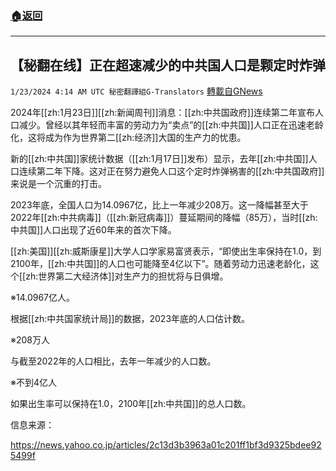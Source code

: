 ###  [:house:返回](README.md)
---


## 【秘翻在线】正在超速减少的中共国人口是颗定时炸弹
`1/23/2024 4:14 AM UTC 秘密翻譯組G-Translators` [轉載自GNews](https://gnews.org/articles/2244262)

2024年[[zh:1月23日]][[zh:新闻周刊]]消息：[[zh:中共国政府]]连续第二年宣布人口减少。曾经以其年轻而丰富的劳动力为“卖点”的[[zh:中共国]]人口正在迅速老龄化，这将成为作为世界第二[[zh:经济]]大国的生产力的忧患。

新的[[zh:中共国]]家统计数据（[[zh:1月17日]]发布）显示，去年[[zh:中共国]]人口连续第二年下降。这对正在努力避免人口这个定时炸弹祸害的[[zh:中共国政府]]来说是一个沉重的打击。

2023年底，全国人口为14.0967亿，比上一年减少208万。这一降幅甚至大于2022年[[zh:中共病毒]]（[[zh:新冠病毒]]）蔓延期间的降幅（85万），当时[[zh:中共国]]人口出现了近60年来的首次下降。

[[zh:美国]][[zh:威斯康星]]大学人口学家易富贤表示，“即使出生率保持在1.0，到2100年，[[zh:中共国]]的人口也可能降至4亿以下”。随着劳动力迅速老龄化，这个[[zh:世界第二大经济体]]对生产力的担忧将与日俱增。

※14.0967亿人。

根据[[zh:中共国家统计局]]的数据，2023年底的人口估计数。

※208万人

与截至2022年的人口相比，去年一年减少的人口数。

※不到4亿人

如果出生率可以保持在1.0，2100年[[zh:中共国]]的总人口数。

信息来源：

https://news.yahoo.co.jp/articles/2c13d3b3963a01c201ff1bf3d9325bdee925499f
